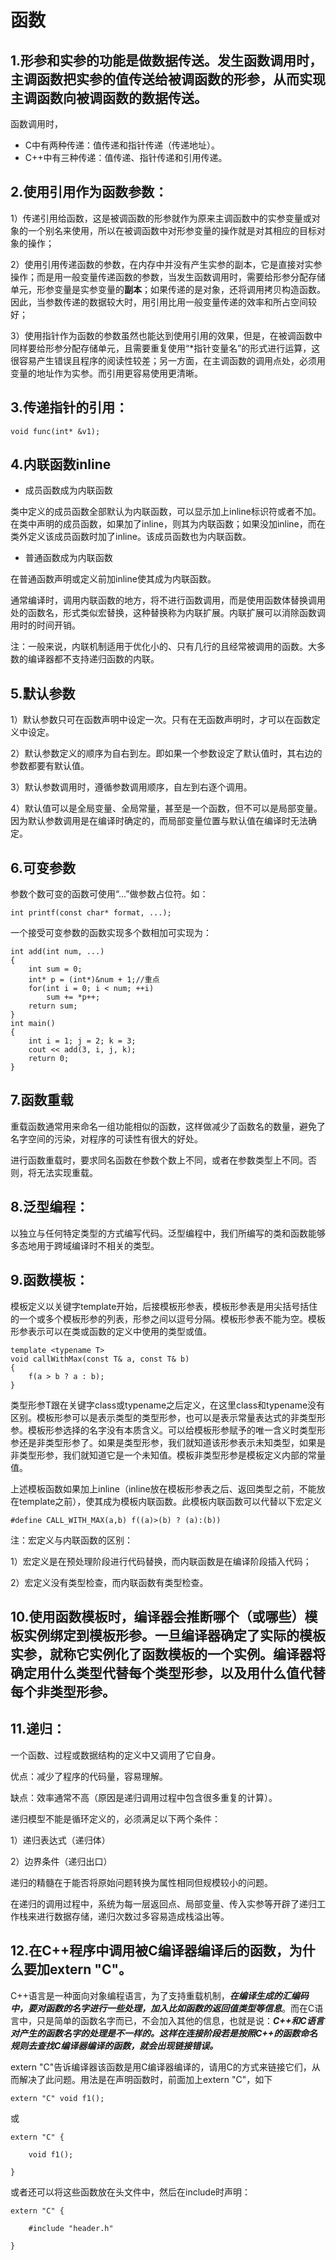 # 函数

## 1.形参和实参的功能是做数据传送。发生函数调用时，主调函数把实参的值传送给被调函数的形参，从而实现主调函数向被调函数的数据传送。

函数调用时，

- C中有两种传递：值传递和指针传递（传递地址）。
- C++中有三种传递：值传递、指针传递和引用传递。

## 2.使用引用作为函数参数：

1）传递引用给函数，这是被调函数的形参就作为原来主调函数中的实参变量或对象的一个别名来使用，所以在被调函数中对形参变量的操作就是对其相应的目标对象的操作；

2）使用引用传递函数的参数，在内存中并没有产生实参的副本，它是直接对实参操作；而是用一般变量传递函数的参数，当发生函数调用时，需要给形参分配存储单元，形参变量是实参变量的**副本**；如果传递的是对象，还将调用拷贝构造函数。因此，当参数传递的数据较大时，用引用比用一般变量传递的效率和所占空间较好；

3）使用指针作为函数的参数虽然也能达到使用引用的效果，但是，在被调函数中同样要给形参分配存储单元，且需要重复使用“*指针变量名”的形式进行运算，这很容易产生错误且程序的阅读性较差；另一方面，在主调函数的调用点处，必须用变量的地址作为实参。而引用更容易使用更清晰。

## 3.传递指针的引用：

`void func(int* &v1);`

## 4.内联函数inline

- 成员函数成为内联函数

类中定义的成员函数全部默认为内联函数，可以显示加上inline标识符或者不加。在类中声明的成员函数，如果加了inline，则其为内联函数；如果没加inline，而在类外定义该成员函数时加了inline。该成员函数也为内联函数。

- 普通函数成为内联函数

在普通函数声明或定义前加inline使其成为内联函数。

通常编译时，调用内联函数的地方，将不进行函数调用，而是使用函数体替换调用处的函数名，形式类似宏替换，这种替换称为内联扩展。内联扩展可以消除函数调用时的时间开销。

注：一般来说，内联机制适用于优化小的、只有几行的且经常被调用的函数。大多数的编译器都不支持递归函数的内联。

## 5.默认参数

1）默认参数只可在函数声明中设定一次。只有在无函数声明时，才可以在函数定义中设定。

2）默认参数定义的顺序为自右到左。即如果一个参数设定了默认值时，其右边的参数都要有默认值。

3）默认参数调用时，遵循参数调用顺序，自左到右逐个调用。

4）默认值可以是全局变量、全局常量，甚至是一个函数，但不可以是局部变量。因为默认参数调用是在编译时确定的，而局部变量位置与默认值在编译时无法确定。

## 6.可变参数

参数个数可变的函数可使用“...”做参数占位符。如：

`int printf(const char* format, ...);`

一个接受可变参数的函数实现多个数相加可实现为：

    int add(int num, ...)
    {
    	int sum = 0;
    	int* p = (int*)&num + 1;//重点
    	for(int i = 0; i < num; ++i)
    		sum += *p++;
    	return sum;
    }
    int main()
    {
    	int i = 1; j = 2; k = 3;
    	cout << add(3, i, j, k);
    	return 0;
    }

## 7.函数重载

重载函数通常用来命名一组功能相似的函数，这样做减少了函数名的数量，避免了名字空间的污染，对程序的可读性有很大的好处。

进行函数重载时，要求同名函数在参数个数上不同，或者在参数类型上不同。否则，将无法实现重载。

## 8.泛型编程：
以独立与任何特定类型的方式编写代码。泛型编程中，我们所编写的类和函数能够多态地用于跨域编译时不相关的类型。

## 9.函数模板：
模板定义以关键字template开始，后接模板形参表，模板形参表是用尖括号括住的一个或多个模板形参的列表，形参之间以逗号分隔。模板形参表不能为空。模板形参表示可以在类或函数的定义中使用的类型或值。

    template <typename T>
    void callWithMax(const T& a, const T& b)
    {
    	f(a > b ? a : b);
    }

类型形参T跟在关键字class或typename之后定义，在这里class和typename没有区别。模板形参可以是表示类型的类型形参，也可以是表示常量表达式的非类型形参。模板形参选择的名字没有本质含义。可以给模板形参赋予的唯一含义时类型形参还是非类型形参了。如果是类型形参，我们就知道该形参表示未知类型，如果是非类型形参，我们就知道它是一个未知值。模板非类型形参是模板定义内部的常量值。

上述模板函数如果加上inline（inline放在模板形参表之后、返回类型之前，不能放在template之前），使其成为模板内联函数。此模板内联函数可以代替以下宏定义

`#define CALL_WITH_MAX(a,b) f((a)>(b) ? (a):(b))`

注：宏定义与内联函数的区别：

1）宏定义是在预处理阶段进行代码替换，而内联函数是在编译阶段插入代码；

2）宏定义没有类型检查，而内联函数有类型检查。

## 10.使用函数模板时，编译器会推断哪个（或哪些）模板实例绑定到模板形参。一旦编译器确定了实际的模板实参，就称它实例化了函数模板的一个实例。编译器将确定用什么类型代替每个类型形参，以及用什么值代替每个非类型形参。

## 11.递归：
一个函数、过程或数据结构的定义中又调用了它自身。

优点：减少了程序的代码量，容易理解。

缺点：效率通常不高（原因是递归调用过程中包含很多重复的计算）。

递归模型不能是循环定义的，必须满足以下两个条件：

1）递归表达式（递归体）

2）边界条件（递归出口）

递归的精髓在于能否将原始问题转换为属性相同但规模较小的问题。

在递归的调用过程中，系统为每一层返回点、局部变量、传入实参等开辟了递归工作栈来进行数据存储，递归次数过多容易造成栈溢出等。

## 12.在C++程序中调用被C编译器编译后的函数，为什么要加extern "C"。

C++语言是一种面向对象编程语言，为了支持重载机制，***在编译生成的汇编码中，要对函数的名字进行一些处理，加入比如函数的返回值类型等信息***。而在C语言中，只是简单的函数名字而已，不会加入其他的信息，也就是说：***C++和C语言对产生的函数名字的处理是不一样的。这样在连接阶段若是按照C++的函数命名规则去查找C编译器编译的函数，就会出现链接错误。***

extern "C"告诉编译器该函数是用C编译器编译的，请用C的方式来链接它们，从而解决了此问题。用法是在声明函数时，前面加上extern "C"，如下

`extern "C" void f1();`

或

	extern "C" {

		void f1();

	}

或者还可以将这些函数放在头文件中，然后在include时声明：                                                                                      

	extern "C" {

		#include "header.h"

	}